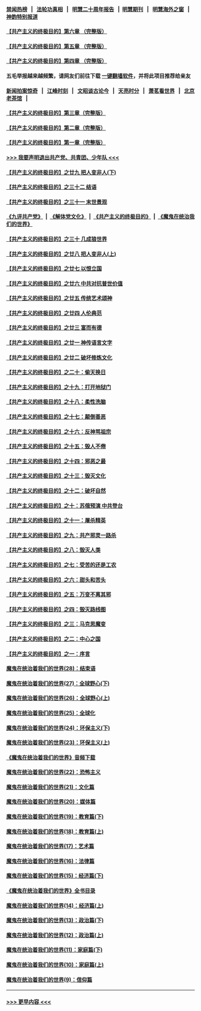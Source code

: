 #### [禁闻热榜](热点新闻.md?=0)  &nbsp;&nbsp;|&nbsp;&nbsp; [法轮功真相](https://github.com/gfw-breaker/truth/blob/master/README.md?=0) &nbsp;&nbsp;|&nbsp;&nbsp; [明慧二十周年报告](https://github.com/gfw-breaker/mh-reports/blob/master/README.md?=0) &nbsp;&nbsp;|&nbsp;&nbsp;[明慧期刊](https://github.com/gfw-breaker/mh-qikan) &nbsp;&nbsp;|&nbsp;&nbsp; [明慧海外之窗](https://github.com/gfw-breaker/mh-news/blob/master/README.md?=0) &nbsp;&nbsp;|&nbsp;&nbsp; [神韵特别报道](https://github.com/gfw-breaker/mh-news/blob/master/shenyun.md?=0)
#### [【共产主义的终极目的】第六章 （完整版）](../pages/nsc422/n11428913.md?t=03111531) 
#### [【共产主义的终极目的】第五章 （完整版）](../pages/nsc422/n11428912.md?t=03111531) 
#### [【共产主义的终极目的】第四章 （完整版）](../pages/nsc422/n11428907.md?t=03111531) 
#### 五毛举报越来越频繁，请网友们前往下载 [一键翻墙软件](https://github.com/gfw-breaker/ssr-accounts)，并将此项目推荐给亲友
#### [新闻拍案惊奇](https://github.com/gfw-breaker/banned-news/blob/master/pages/link4.md) &nbsp;&nbsp;|&nbsp;&nbsp; [江峰时刻](https://github.com/gfw-breaker/banned-news/blob/master/pages/link4.md) &nbsp;&nbsp;|&nbsp;&nbsp; [文昭谈古论今](https://github.com/gfw-breaker/banned-news/blob/master/pages/link4.md) &nbsp;&nbsp;|&nbsp;&nbsp; [天亮时分](https://github.com/gfw-breaker/banned-news/blob/master/pages/link4.md) &nbsp;&nbsp;|&nbsp;&nbsp; [萧茗看世界](https://github.com/gfw-breaker/banned-news/blob/master/pages/link4.md) &nbsp;&nbsp;|&nbsp;&nbsp; [北京老茶馆](https://github.com/gfw-breaker/banned-news/blob/master/pages/link4.md) &nbsp;&nbsp;|&nbsp;&nbsp; 
#### [【共产主义的终极目的】第三章（完整版）](../pages/nsc422/n11428848.md?t=03111531) 
#### [【共产主义的终极目的】第二章（完整版）](../pages/nsc422/n11428831.md?t=03111531) 
#### [【共产主义的终极目的】第一章（完整版）](../pages/nsc422/n11417651.md?t=03111531) 
#### [>>> 我要声明退出共产党、共青团、少年队 <<<](https://github.com/begood0513/goodnews/blob/master/quit/letter.md) 
#### [【共产主义的终极目的】之廿九 把人变非人(下)](../pages/nsc422/n11344140.md?t=03111531) 
#### [【共产主义的终极目的】之三十二 结语](../pages/nsc422/n11360535.md?t=03111531) 
#### [【共产主义的终极目的】之三十一 末世景观](../pages/nsc422/n11351129.md?t=03111531) 
#### [《九评共产党》](https://github.com/begood0513/9ping.md/blob/master/README.md) &nbsp;|&nbsp; [《解体党文化》](../../../../jtdwh.md/blob/master/README.md)  &nbsp;|&nbsp; [《共产主义的终极目的》](../../../../gczydzjmd.md/blob/master/README.md) &nbsp;|&nbsp; [《魔鬼在统治我们的世界》](../../../../mgztzwmdsj.md/blob/master/README.md) 
#### [【共产主义的终极目的】之三十 几成狼世界](../pages/nsc422/n11348280.md?t=03111531) 
#### [【共产主义的终极目的】之廿八 把人变非人(上)](../pages/nsc422/n11340492.md?t=03111531) 
#### [【共产主义的终极目的】之廿七 以恨立国](../pages/nsc422/n11336944.md?t=03111531) 
#### [【共产主义的终极目的】之廿六 中共对抗普世价值](../pages/nsc422/n11324785.md?t=03111531) 
#### [【共产主义的终极目的】之廿五 传统艺术颂神](../pages/nsc422/n11296396.md?t=03111531) 
#### [【共产主义的终极目的】之廿四 人伦典范](../pages/nsc422/n11296397.md?t=03111531) 
#### [【共产主义的终极目的】之廿三 富而有德](../pages/nsc422/n11283598.md?t=03111531) 
#### [【共产主义的终极目的】之廿一 神传语言文字](../pages/nsc422/n11263265.md?t=03111531) 
#### [【共产主义的终极目的】之廿二 破坏修炼文化](../pages/nsc422/n11245728.md?t=03111531) 
#### [【共产主义的终极目的】之二十：偷天换日](../pages/nsc422/n11238846.md?t=03111531) 
#### [【共产主义的终极目的】之十九：打开地狱门](../pages/nsc422/n11206376.md?t=03111531) 
#### [【共产主义的终极目的】之十八：柔性洗脑](../pages/nsc422/n11199994.md?t=03111531) 
#### [【共产主义的终极目的】之十七：颠倒善恶](../pages/nsc422/n11179782.md?t=03111531) 
#### [【共产主义的终极目的】之十六：反神骂祖宗](../pages/nsc422/n11166798.md?t=03111531) 
#### [【共产主义的终极目的】之十五：毁人不倦](../pages/nsc422/n11166792.md?t=03111531) 
#### [【共产主义的终极目的】之十四：邪恶之最](../pages/nsc422/n11150249.md?t=03111531) 
#### [【共产主义的终极目的】之十三：毁灭文化](../pages/nsc422/n11135227.md?t=03111531) 
#### [【共产主义的终极目的】之十二：破坏自然](../pages/nsc422/n11135214.md?t=03111531) 
#### [【共产主义的终极目的】之十：苏俄预演 中共登台](../pages/nsc422/n11118424.md?t=03111531) 
#### [【共产主义的终极目的】之十一：屠杀精英](../pages/nsc422/n11118442.md?t=03111531) 
#### [【共产主义的终极目的】之九：共产邪灵一路杀](../pages/nsc422/n11114139.md?t=03111531) 
#### [【共产主义的终极目的】之八：毁灭人类](../pages/nsc422/n11108503.md?t=03111531) 
#### [【共产主义的终极目的】之七：受苦的还是工农](../pages/nsc422/n11101809.md?t=03111531) 
#### [【共产主义的终极目的】之六：甜头和苦头](../pages/nsc422/n11096971.md?t=03111531) 
#### [【共产主义的终极目的】之五：万变不离其邪](../pages/nsc422/n11091285.md?t=03111531) 
#### [【共产主义的终极目的】之四：毁灭路线图](../pages/nsc422/n11086284.md?t=03111531) 
#### [【共产主义的终极目的】之三：马克思魔变](../pages/nsc422/n11061941.md?t=03111531) 
#### [【共产主义的终极目的】之二：中心之国](../pages/nsc422/n11047728.md?t=03111531) 
#### [【共产主义的终极目的】之一：序言](../pages/nsc422/n11086077.md?t=03111531) 
#### [魔鬼在统治着我们的世界(28)：结束语](../pages/nsc422/n10936246.md?t=03111531) 
#### [魔鬼在统治着我们的世界(27)：全球野心(下)](../pages/nsc422/n10928319.md?t=03111531) 
#### [魔鬼在统治着我们的世界(26)：全球野心(上)](../pages/nsc422/n10900318.md?t=03111531) 
#### [魔鬼在统治着我们的世界(25)：全球化](../pages/nsc422/n10788205.md?t=03111531) 
#### [魔鬼在统治着我们的世界(24)：环保主义(下)](../pages/nsc422/n10695307.md?t=03111531) 
#### [魔鬼在统治着我们的世界(23)：环保主义(上)](../pages/nsc422/n10688613.md?t=03111531) 
#### [《魔鬼在统治着我们的世界》音频下载](../pages/nsc422/n10635553.md?t=03111531) 
#### [魔鬼在统治着我们的世界(22)：恐怖主义](../pages/nsc422/n10614727.md?t=03111531) 
#### [魔鬼在统治着我们的世界(21)：文化篇](../pages/nsc422/n10597706.md?t=03111531) 
#### [魔鬼在统治着我们的世界(20)：媒体篇](../pages/nsc422/n10586579.md?t=03111531) 
#### [魔鬼在统治着我们的世界(19)：教育篇(下)](../pages/nsc422/n10564808.md?t=03111531) 
#### [魔鬼在统治着我们的世界(18)：教育篇(上)](../pages/nsc422/n10526970.md?t=03111531) 
#### [魔鬼在统治着我们的世界(17)：艺术篇](../pages/nsc422/n10499093.md?t=03111531) 
#### [魔鬼在统治着我们的世界(16)：法律篇](../pages/nsc422/n10485969.md?t=03111531) 
#### [魔鬼在统治着我们的世界(15)：经济篇(下)](../pages/nsc422/n10469975.md?t=03111531) 
#### [《魔鬼在统治着我们的世界》全书目录](../pages/nsc422/n10464261.md?t=03111531) 
#### [魔鬼在统治着我们的世界(14)：经济篇(上)](../pages/nsc422/n10457370.md?t=03111531) 
#### [魔鬼在统治着我们的世界(13)：政治篇(下)](../pages/nsc422/n10448270.md?t=03111531) 
#### [魔鬼在统治着我们的世界(12)：政治篇(上)](../pages/nsc422/n10444576.md?t=03111531) 
#### [魔鬼在统治着我们的世界(11)：家庭篇(下)](../pages/nsc422/n10440961.md?t=03111531) 
#### [魔鬼在统治着我们的世界(10)：家庭篇(上)](../pages/nsc422/n10435448.md?t=03111531) 
#### [魔鬼在统治着我们的世界(9)：信仰篇](../pages/nsc422/n10432159.md?t=03111531) 

----
#### [ >>> 更早内容 <<< ](../indexes/nsc422-earlier.md)

